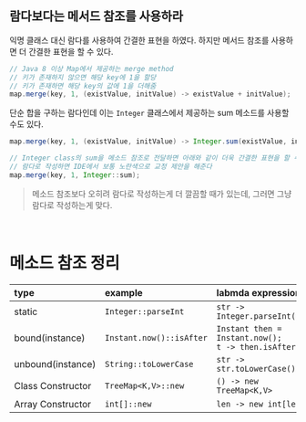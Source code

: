 ## 람다보다는 메서드 참조를 사용하라  

익명 클래스 대신 람다를 사용하여 간결한 표현을 하였다. 하지만 메서드 참조를 사용하면 더 간결한 표현을 할 수 있다.  

``` java
// Java 8 이상 Map에서 제공하는 merge method
// 키가 존재하지 않으면 해당 key에 1을 할당
// 키가 존재하면 해당 key의 값에 1을 더해줌
map.merge(key, 1, (existValue, initValue) -> existValue + initValue);
```

단순 합을 구하는 람다인데 이는 ```Integer``` 클래스에서 제공하는 sum 메소드를 사용할 수도 있다.  

``` java
map.merge(key, 1, (existValue, initValue) -> Integer.sum(existValue, initValue));

// Integer class의 sum을 메소드 참조로 전달하면 아래와 같이 더욱 간결한 표현을 할 수 있다
// 람다로 작성하면 IDE에서 보통 노란색으로 교정 제안을 해준다
map.merge(key, 1, Integer::sum);
```

> 메소드 참조보다 오히려 람다로 작성하는게 더 깔끔할 때가 있는데, 그러면 그냥 람다로 작성하는게 맞다.

<br/>

# 메소드 참조 정리  

|type|example|labmda expression|
|:--|:--|:--|
|static|```Integer::parseInt```|```str -> Integer.parseInt(str)```|
|bound(instance)|```Instant.now()::isAfter```|```Instant then = Instant.now();```<br/>```t -> then.isAfter(t)```|
|unbound(instance)|```String::toLowerCase```|```str -> str.toLowerCase()```|
|Class Constructor|```TreeMap<K,V>::new```|```() -> new TreeMap<K,V>```|
|Array Constructor|```int[]::new```|```len -> new int[len]```|